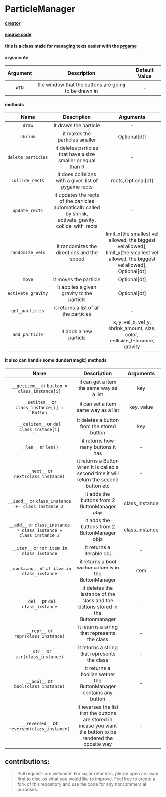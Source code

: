 # ParticleManager

#### [creator](https://github.com/Emc2356)
#### [source code](https://github.com/Emc2356/Pygame-Widgets)

#### this is a class made for managing texts easier with the [pygame](https://www.pygame.org)

#### arguments

| Argument | Description | Default Value |
|:----------:|:-------------:|:---------------:|
| `WIN` | the window that the buttons are going to be drawn in | - |

#### methods 
| Name | Description | Arguments |
|:----:|:-----------:|:---------:|
| `draw` | it draws the particle | - |
| `shrink` | it makes the particles smaller | Optional[dt] |
| `delete_particles` | it deletes particles that have a size smaller or equal than 0 | - |
| `collide_rects` | it does collisions with a given list of pygame rects | rects, Optional[dt] |
| `update_rects` | it updates the rects of the particles automatically called by shrink, activate_gravity, collide_with_rects | - |
| `randomize_vels` | it randomizes the directions and the speed | limit_x[the smallest vel allowed, the biggest vel allowed], limit_y[the smallest vel allowed, the biggest vel allowed], Optional[dt] |
| `move` | it moves the particle | Optional[dt] |
| `activate_gravity` | it applies a given gravity to the particle | Optional[dt] |
| `get_particles` | it returns a list of all the particles | - |
| `add_particle` | it adds a new particle | x, y, vel_x, vel_y, shrink_amount, size, color, collision_tolerance, gravity |

#### it also can handle some dunder(magic) methods
| Name | Description | Arguments |
|:----:|:-----------:|:---------:|
| `__getitem__` or `button = class_instance[i]` | it can get a item the same way as a list | key |
| `__setitem__` or `class_instance[i] = Button` | it can set a item same way as a list  | key, value |
| `__delitem__` or `del class_instace[i]` | it deletes a button from the stored button | key |
| `__len__` or `len()` | it returns how many buttons it has | - |
| `__next__` or ` next(class_instance)` | it returns a Button when it is called a second time it will return the second button etc | - |
| `__iadd__` or `class_instance += class_instance_2` | it adds the buttons from 2 ButtonManager objs | class_instance |
| `__add__` or `class_instance = class_instance + class_instance_2` | it adds the buttons from 2 ButtonManager objs | class_instance |
| `__iter__` or `for item in class_instance` | it returns a iterable obj | - |
| `__contains__` or `if item in class_instance` | it returns a bool wether a item is in the ButtonManager | item |
| `__del__` pr `del class_instance` | it deletes the instance of the class and the buttons stored in the Buttonmanager | - |
| `__repr__` or `repr(class_instance)` | it returns a string that represents the class | - |
| `__str__` or `str(class_instance)` | it returns a string that represents the class | - |
| `__bool__` or `bool(class_instance)` | it returns a boolian wether the ButtonManager contains any button | - |
| `__reversed__` or `reversed(class_instance)` | it reverses the list that the buttons are stored in incase you want the button to be rendered the oposite way | - |

contributions:
---
> Pull requests are welcome! For major refactors,
> please open an issue first to discuss what you would like to improve.
> Feel free to create a fork of this repository and use the code for any noncommercial purposes.